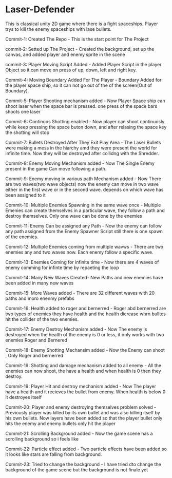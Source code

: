 # Laser-Defender
This is classical unity 2D game where there is a fight spaceships. 
Player trys to kill the enemy spaceships with lase bullets.

Commit-1: Created The Repo - This is the start point for The Project

commit-2: Setted up The Project - Created the background, set up the canvas,
and added player and enemy sprite in the scene

commit-3: Player Moving Script Added - Added Player Script in the player Object so it can move
on press of up, down, left and right key.

Commit-4: Moving Boundary Added For The Player - Boundary Added for the player space ship,
so it can not go out of the of the screen(Out of Boundary).

Commit-5: Player Shooting mechanism added - Now Player Space ship can shoot laser 
when the space bar is pressed. one press of the space bars shoots one laser 

Commit-6: Continuos Shotting enabled - Now player can shoot continuosly while keep pressing the
space buton down, and after relasing the space key the shotting will stop

Commit-7: Bullets Destroyed After They Exit Play Area - The Laser Bullets were making a mess in
the hiarchy amd they were present the world for infinite time. Now they will be destroyed after
collidng with the Shredder.

Commit-8: Enemy Moving Mechanism added - Now The Single Enemy present in the game
Can move following a path.

Commit-9: Enemy moving in various path Mechanism added - Now There are two waves(two wave objects)
now the enemy can move in two wave either in the first wave or in the second wave.
depends on which wave has been assigned to it

Commit-10: Multiple Enemies Spawning in the same wave once - Multiple Emenies can create themselves
in a particular wave, they follow a path and destroy themselves. Only one wave can be done by the enemies

Commit-11: Enemy Can be assigned any Path - Now the enemy can follow any path assigned from the Enemy
Spawner Script still there is one spawn of the enemies.

Commit-12: Multiple Enemies coming from multiple wavws - There are two enemies any and two 
waves now. Each enemy follow a specific wave.

Commit-13: Enemies Coming for infinite time - Now there are 4 waves of enemy
comming for infinte time by repaeting the loop

Commit-14: Many New Waves Created- New Paths and new enemies have been added in many new waves

Commit-15: More Waves added - There are 32 different waves with 20 paths and moro enenmy prefabs

Commit-16: Health added to roger and bernerred - Roger abd bernerred are two types of enemies
they have health and the health dicrease whrn bulltes hit the collider of the two enemies.

Commit-17: Enemy Destroy Mechanism added - Now The enemy is destroyed when the health of the enemy
is 0 or less, it only works with two enemies Roger and Bernered

Commit-18: Enemy Shotting Mechansim added - Now the Enemy can shoot , Only Roger and bernerred

Commit-19: Shotting and damage mechanism added to all enemy - All the enemies can now shoot,
the have a health and when health is 0 then they destroy.

Commit-19: Player Hit and destroy mechanism added - Now The player have a health and it recieves
the bullet from enemy. When health is below 0 it destroyes itself

Commit-20: Player and enemy destroying themselves problem solved - Previously player was killed
by its own bullet and was also killing itself by his own bullets. Now layers have been added
so that the player bullet only hits the enemy and enemy bullets only hit the player

Commit-21: Scrolling Background added - Now the game scene has a scrolling background so i feels like

Commit-22: Particle effect added - Two particle effects have been added so it looks like stars are falling
from background.

Commit-23: Tried to change the background - I have tried dto change the background of the game scene
but the background is not finale yet



